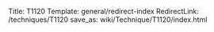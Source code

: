 Title: T1120
Template: general/redirect-index
RedirectLink: /techniques/T1120
save_as: wiki/Technique/T1120/index.html